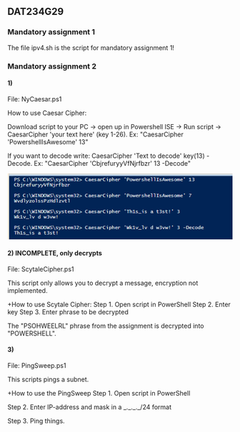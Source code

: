 ## DAT234G29

### Mandatory assignment 1

The file ipv4.sh is the script for mandatory assignment 1!


### Mandatory assignment 2
#### 1)
File: NyCaesar.ps1

How to use Caesar Cipher: 

Download script to your PC -> open up in Powershell ISE -> Run script -> CaesarCipher 'your text here' (key 1-26). Ex: "CaesarCipher 'PowershellIsAwesome' 13"

If you want to decode write: CaesarCipher 'Text to decode' key(13) -Decode. Ex: "CaesarCipher 'CbjrefuryyVfNjrfbzr' 13 -Decode"

![alt text](https://github.com/ludakr1ss/DAT234G29/blob/master/CSmdecode.png)


#### 2) INCOMPLETE, only decrypts
File: ScytaleCipher.ps1

This script only allows you to decrypt a message, encryption not implemented.

+How to use Scytale Cipher:
Step 1. Open script in PowerShell
Step 2. Enter key
Step 3. Enter phrase to be decrypted

The "PSOHWEELRL" phrase from the assignment is decrypted into "POWERSHELL".


#### 3)
File: PingSweep.ps1

This scripts pings a subnet.

+How to use the PingSweep
Step 1. Open script in PowerShell

Step 2. Enter IP-address and mask in a \_.\_.\_.\_/24 format

Step 3. Ping things.
